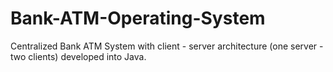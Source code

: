 # Bank-ATM-Operating-System
Centralized Bank ATM System with client - server architecture (one server - two clients) developed into Java.
